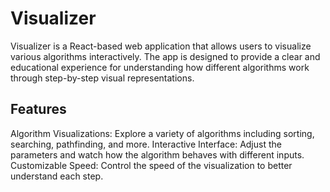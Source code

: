 # Visualizer
Visualizer is a React-based web application that allows users to visualize various algorithms interactively. The app is designed to provide a clear and educational experience for understanding how different algorithms work through step-by-step visual representations.

## Features
Algorithm Visualizations: Explore a variety of algorithms including sorting, searching, pathfinding, and more.
Interactive Interface: Adjust the parameters and watch how the algorithm behaves with different inputs.
Customizable Speed: Control the speed of the visualization to better understand each step.
